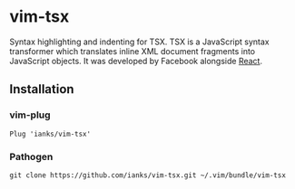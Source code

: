 vim-tsx
=======

Syntax highlighting and indenting for TSX.  TSX is a JavaScript syntax
transformer which translates inline XML document fragments into JavaScript
objects.  It was developed by Facebook alongside [React][1].

Installation
------------

### vim-plug

    Plug 'ianks/vim-tsx'

### Pathogen
```
git clone https://github.com/ianks/vim-tsx.git ~/.vim/bundle/vim-tsx
```

[1]: http://facebook.github.io/react/           "React"
